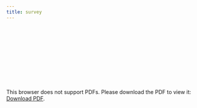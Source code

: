 ```yaml
---
title: survey
---
```


<object data="/assets/methods/Survey.pdf" type="application/pdf" width="700px" height="700px">
    <embed src="/assets/methods/Survey.pdf">
        <p>This browser does not support PDFs. Please download the PDF to view it: <a href="/assets/methods/Survey.pdf">Download PDF</a>.</p>
</object>